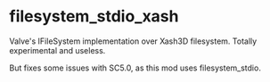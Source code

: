 # filesystem_stdio_xash

Valve's IFileSystem implementation over Xash3D filesystem. Totally experimental and useless.

But fixes some issues with SC5.0, as this mod uses filesystem_stdio.
